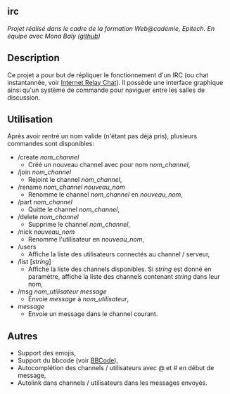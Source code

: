 ## irc

_Projet réalisé dans le cadre de la formation Web@cadémie, Epitech. En équipe avec Mona Baly ([github](https://github.com/Mona-src))_

## Description

Ce projet a pour but de répliquer le fonctionnement d'un IRC (ou chat instantannée, voir [Internet Relay Chat](https://fr.wikipedia.org/wiki/Internet_Relay_Chat)).
Il possède une interface graphique ainsi qu'un système de commande pour naviguer entre les salles de discussion.

## Utilisation

Après avoir rentré un nom valide (n'étant pas déjà pris), plusieurs commandes sont disponibles:
* /create _nom_channel_
  * Créé un nouveau channel avec pour nom _nom_channel_,
* /join _nom_channel_
  * Rejoint le channel _nom_channel_,
* /rename _nom_channel_ _nouveau_nom_
  * Renomme le channel _nom_channel_ en _nouveau_nom_,
* /part _nom_channel_
  * Quitte le channel _nom_channel_,
* /delete _nom_channel_
  * Supprime le channel _nom_channel_,
* /nick _nouveau_nom_
  * Renomme l'utilisateur en _nouveau_nom_,
* /users
  * Affiche la liste des utilisateurs connectés au channel / serveur,
* /list [_string_]
  * Affiche la liste des channels disponibles. Si _string_ est donné en paramètre, affiche
  la liste des channels contenant _string_ dans leur nom,
* /msg _nom_utilisateur_ _message_
  * Envoie _message_ à _nom_utilisateur_,
* _message_
  * Envoie un message dans le channel courant.
  
## Autres

+ Support des emojis,
+ Support du bbcode (voir [BBCode](https://fr.wikipedia.org/wiki/BBCode)),
+ Autocomplétion des channels / utilisateurs avec @ et # en début de message,
+ Autolink dans channels / utilisateurs dans les messages envoyés.

